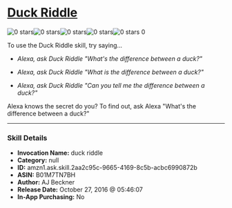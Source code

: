 # [Duck Riddle](http://alexa.amazon.com/#skills/amzn1.ask.skill.2aa2c95c-9665-4169-8c5b-acbc6990872b)
![0 stars](../../images/ic_star_border_black_18dp_1x.png)![0 stars](../../images/ic_star_border_black_18dp_1x.png)![0 stars](../../images/ic_star_border_black_18dp_1x.png)![0 stars](../../images/ic_star_border_black_18dp_1x.png)![0 stars](../../images/ic_star_border_black_18dp_1x.png) 0

To use the Duck Riddle skill, try saying...

* *Alexa, ask Duck Riddle "What's the difference between a duck?"*

* *Alexa, ask Duck Riddle "What is the difference between a duck?"*

* *Alexa, ask Duck Riddle "Can you tell me the difference between a duck?"*

Alexa knows the secret do you? To find out, ask Alexa "What's the difference between a duck?"

***

### Skill Details

* **Invocation Name:** duck riddle
* **Category:** null
* **ID:** amzn1.ask.skill.2aa2c95c-9665-4169-8c5b-acbc6990872b
* **ASIN:** B01M7TN7BH
* **Author:** AJ Beckner
* **Release Date:** October 27, 2016 @ 05:46:07
* **In-App Purchasing:** No
